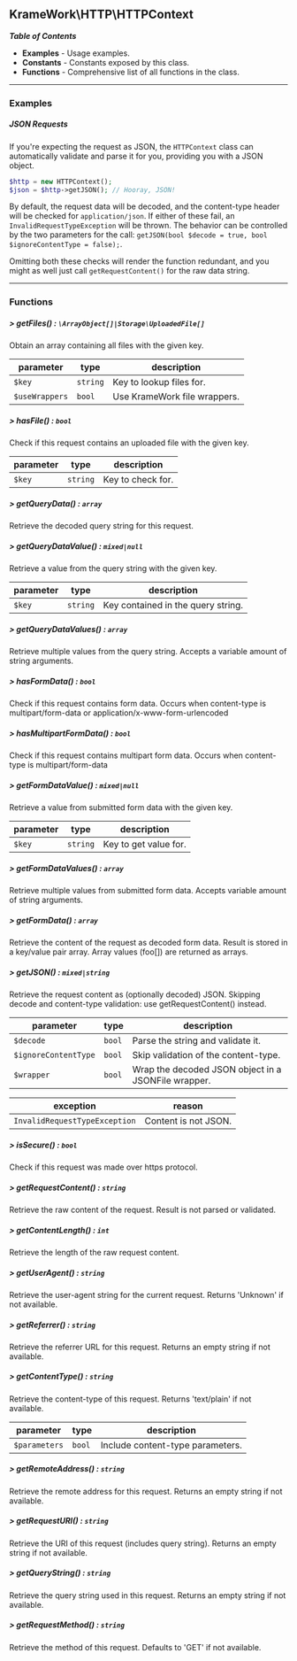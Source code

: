 ## KrameWork\HTTP\HTTPContext

***Table of Contents***
* **Examples** - Usage examples.
* **Constants** - Constants exposed by this class.
* **Functions** - Comprehensive list of all functions in the class.
___
### Examples
##### JSON Requests
 If you're expecting the request as JSON, the `HTTPContext` class can automatically validate and parse it for you, providing you with a JSON object.
```php
$http = new HTTPContext();
$json = $http->getJSON(); // Hooray, JSON!
```
By default, the request data will be decoded, and the content-type header will be checked for `application/json`. If either of these fail, an `InvalidRequestTypeException` will be thrown. The behavior can be controlled by the two parameters for the call: `getJSON(bool $decode = true, bool $ignoreContentType = false);`.

Omitting both these checks will render the function redundant, and you might as well just call `getRequestContent()` for the raw data string.
___
### Functions
##### > getFiles() : `\ArrayObject[]|Storage\UploadedFile[]`
Obtain an array containing all files with the given key.

parameter | type | description
--- | --- | ---
`$key` | `string` | Key to lookup files for.
`$useWrappers` | `bool` | Use KrameWork file wrappers.
##### > hasFile() : `bool`
Check if this request contains an uploaded file with the given key.

parameter | type | description
--- | --- | ---
`$key` | `string` | Key to check for.
##### > getQueryData() : `array`
Retrieve the decoded query string for this request.
##### > getQueryDataValue() : `mixed|null`
Retrieve a value from the query string with the given key.

parameter | type | description
--- | --- | ---
`$key` | `string` | Key contained in the query string.
##### > getQueryDataValues() : `array`
Retrieve multiple values from the query string. Accepts a variable amount of string arguments.
##### > hasFormData() : `bool`
Check if this request contains form data. Occurs when content-type is multipart/form-data or application/x-www-form-urlencoded
##### > hasMultipartFormData() : `bool`
Check if this request contains multipart form data. Occurs when content-type is multipart/form-data
##### > getFormDataValue() : `mixed|null`
Retrieve a value from submitted form data with the given key.

parameter | type | description
--- | --- | ---
`$key` | `string` | Key to get value for.
##### > getFormDataValues() : `array`
Retrieve multiple values from submitted form data. Accepts variable amount of string arguments.
##### > getFormData() : `array`
Retrieve the content of the request as decoded form data. Result is stored in a key/value pair array. Array values (foo[]) are returned as arrays.
##### > getJSON() : `mixed|string`
Retrieve the request content as (optionally decoded) JSON. Skipping decode and content-type validation: use getRequestContent() instead.

parameter | type | description
--- | --- | ---
`$decode` | `bool` | Parse the string and validate it.
`$ignoreContentType` | `bool` | Skip validation of the content-type.
`$wrapper` | `bool` | Wrap the decoded JSON object in a JSONFile wrapper.

exception | reason
--- | ---
`InvalidRequestTypeException` | Content is not JSON.
##### > isSecure() : `bool`
Check if this request was made over https protocol.
##### > getRequestContent() : `string`
Retrieve the raw content of the request. Result is not parsed or validated.
##### > getContentLength() : `int`
Retrieve the length of the raw request content.
##### > getUserAgent() : `string`
Retrieve the user-agent string for the current request. Returns 'Unknown' if not available.
##### > getReferrer() : `string`
Retrieve the referrer URL for this request. Returns an empty string if not available.
##### > getContentType() : `string`
Retrieve the content-type of this request. Returns 'text/plain' if not available.

parameter | type | description
--- | --- | ---
`$parameters` | `bool` | Include content-type parameters.
##### > getRemoteAddress() : `string`
Retrieve the remote address for this request. Returns an empty string if not available.
##### > getRequestURI() : `string`
Retrieve the URI of this request (includes query string). Returns an empty string if not available.
##### > getQueryString() : `string`
Retrieve the query string used in this request. Returns an empty string if not available.
##### > getRequestMethod() : `string`
Retrieve the method of this request. Defaults to 'GET' if not available.

